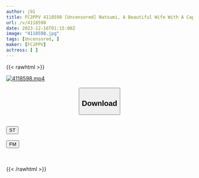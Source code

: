 ```yaml
---
author: j91
title: FC2PPV 4118598 [Uncensored] Natsumi, A Beautiful Wife With A Captivating Body Who Is Highly Erotic. I Hide From My Husband Because I Want His Cock And Handle His Sexual Desires ♡ I Impregnate Him And Cum Inside Him Instead.
url: /v/4118598
date: 2023-12-16T01:15:00Z
image: "4118598.jpg"
tags: [Uncensored, ]
maker: [FC2PPV]
actress: [ ]
---
```



{{< rawhtml >}}

<div class="video" data-videoid="AL2OaAbZ4QiXPGb">
    <a href="javascript:;">
        <img src="/v/4118598/4118598.jpg" width="WIDTH" height="HEIGHT" alt="4118598.mp4" loading="lazy">
    </a>
</div>

<script type="text/javascript" src="https://j91.asia/asset/on-demand-st.js"></script>

<br>
  <link rel="stylesheet" href="https://j91.asia/asset/bs5.css">
  
  <center>
  <button class="btn btn-primary" type="button" data-bs-toggle="collapse" data-bs-target=".multi-collapse" aria-expanded="false" aria-controls="multiCollapseExample1 multiCollapseExample2"><h2>Download</h2></button></center>
</p>
<div class="row">
  <div class="col">
    <div class="collapse multi-collapse" id="multiCollapseExample1">
      <div class="card card-body">
	      	      <br>
<div class="buttons">  
<a href="https://streamtape.to/v/AL2OaAbZ4QiXPGb" target="_blank"><button class="btn-hover color-3"><i class="fa fa-download"></i> ST</button></a></div>
    </div>
  </div>
</div>
  <div class="col">
    <div class="collapse multi-collapse" id="multiCollapseExample2">
      <div class="card card-body">
	      <br>
<div class="buttons">
    <a href="https://filemoon.sx/d/obrlx07h6mnd" target="_blank"><button class="btn-hover color-8"><i class="fa fa-download"></i> FM</button></a></div>
<br><br>
      </div>
    </div>
  </div>
</div>

{{< /rawhtml >}}